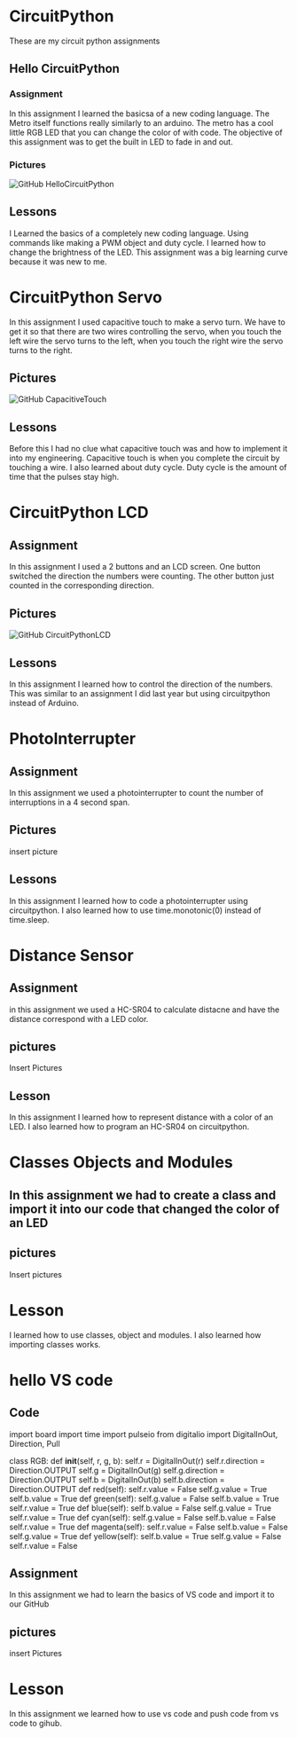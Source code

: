 # CircuitPython
These are my circuit python assignments

## Hello CircuitPython

### Assignment
In this assignment I learned the basicsa of a new coding language. The Metro itself functions really similarly to an arduino. The metro has a cool little RGB LED that you can change the color of with code. The objective of this assignment was to get the built in LED to fade in and out. 

### Pictures 
![GitHub HelloCircuitPython](Media/HelloCircuitPython.png)


## Lessons
I Learned the basics of a completely new coding language. Using commands like making a PWM object and duty cycle. I learned how to change the brightness of the LED. This assignment was a big learning curve because it was new to me. 

# CircuitPython Servo
In this assignment I used capacitive touch to make a servo turn. We have to get it so that there are two wires controlling the servo, when you touch the left wire the servo turns to the left, when you touch the right wire the servo turns to the right. 
## Pictures

![GitHub CapacitiveTouch](Media/CapacitiveTouch.png)

## Lessons
Before this I had no clue what capacitive touch was and how to implement it into my engineering. Capacitive touch is when you complete the circuit by touching a wire. I also learned about duty cycle. Duty cycle is the amount of time that the pulses stay high.

# CircuitPython LCD

## Assignment 
In this assignment I used a 2 buttons and an LCD screen. One button switched the direction the numbers were counting. The other button just counted in the corresponding direction.

## Pictures
![GitHub CircuitPythonLCD](Media/CircuitpythonLCD.png)

## Lessons 
In this assignment I learned how to control the direction of the numbers. This was similar to an assignment I did last year but using circuitpython instead of Arduino.

# PhotoInterrupter

## Assignment 
In this assignment we used a photointerrupter to count the number of interruptions in a 4 second span.

## Pictures
insert picture

## Lessons
In this assignment I learned how to code a photointerrupter using circuitpython. I also learned how to use time.monotonic(0) instead of time.sleep.

# Distance Sensor

## Assignment
in this assignment we used a HC-SR04 to calculate distacne and have the distance correspond with a LED color.

## pictures
Insert Pictures

## Lesson
In this assignment I learned how to represent distance with a color of an LED. I also learned how to program an HC-SR04 on circuitpython.


# Classes Objects and Modules

## In this assignment we had to create a class and import it into our code that changed the color of an LED

## pictures

Insert pictures

# Lesson 
I learned how to use classes, object and modules. I also learned how importing classes works.

# hello VS code

## Code
import board
import time
import pulseio
from digitalio import DigitalInOut, Direction, Pull



class RGB:
    def __init__(self, r, g, b):
        self.r = DigitalInOut(r)
        self.r.direction = Direction.OUTPUT
        self.g = DigitalInOut(g)
        self.g.direction = Direction.OUTPUT
        self.b = DigitalInOut(b)
        self.b.direction = Direction.OUTPUT
    def red(self):
        self.r.value = False
        self.g.value = True
        self.b.value = True
    def green(self):
        self.g.value = False
        self.b.value = True
        self.r.value = True
    def blue(self):
        self.b.value = False
        self.g.value = True
        self.r.value = True
    def cyan(self):
        self.g.value = False
        self.b.value = False
        self.r.value = True
    def magenta(self):
        self.r.value = False
        self.b.value = False
        self.g.value = True
    def yellow(self):
        self.b.value = True
        self.g.value = False
        self.r.value = False

## Assignment
In this assignment we had to learn the basics of VS code and import it to our GitHub

## pictures 
insert Pictures

# Lesson
In this assignment we learned how to use vs code and push code from vs code to gihub.


